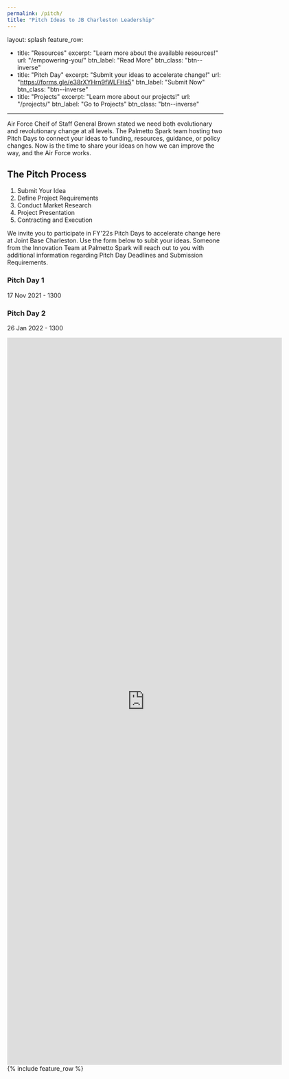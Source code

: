 ```yaml
---
permalink: /pitch/
title: "Pitch Ideas to JB Charleston Leadership"
---
```

layout: splash
feature_row:
  - title: "Resources"
    excerpt: "Learn more about the available resources!"
    url: "/empowering-you/"
    btn_label: "Read More"
    btn_class: "btn--inverse"
  - title: "Pitch Day"
    excerpt: "Submit your ideas to accelerate change!"
    url: "https://forms.gle/e38rXYHrn9fWLFHs5"
    btn_label: "Submit Now"
    btn_class: "btn--inverse"
  - title: "Projects"
    excerpt: "Learn more about our projects!"
    url: "/projects/"
    btn_label: "Go to Projects"
    btn_class: "btn--inverse"
---

Air Force Cheif of Staff General Brown stated we need both evolutionary and revolutionary change at all levels. The Palmetto Spark team hosting two Pitch Days to connect your ideas to funding, resources, guidance, or policy changes. Now is the time to share your ideas on how we can improve the way, and the Air Force works. 

## The Pitch Process
1. Submit Your Idea
2. Define Project Requirements
3. Conduct Market Research
4. Project Presentation
5. Contracting and Execution

We invite you to participate in FY'22s Pitch Days to accelerate change here at Joint Base Charleston. Use the form below to subit your ideas. Someone from the Innovation Team at Palmetto Spark will reach out to you with additional information regarding Pitch Day Deadlines and Submission Requirements. 

### Pitch Day 1
17 Nov 2021 - 1300

### Pitch Day 2
26 Jan 2022 - 1300

<iframe src="https://docs.google.com/forms/d/e/1FAIpQLScYkNv_GHxOPMnogl9LL0MW7h7VbQIA0HPcrQDCiKNkQXLV3w/viewform?embedded=true" width="640" height="1694" frameborder="0" marginheight="0" marginwidth="0">Loading…</iframe>
{% include feature_row %} 
